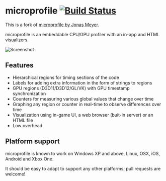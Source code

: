 # microprofile [![Build Status](https://travis-ci.org/zeux/microprofile.svg?branch=master)](https://travis-ci.org/zeux/microprofile)
This is a fork of [microprofile by Jonas Meyer](https://bitbucket.org/jonasmeyer/microprofile).

microprofile is an embeddable CPU/GPU profiler with an in-app and HTML visualizers.

![Screenshot](https://pbs.twimg.com/media/BnvzublCEAA0Mqf.png:large)

## Features

* Hierarchical regions for timing sections of the code
* Labels for adding extra information in the form of strings to regions
* GPU regions (D3D11/D3D12/GL/VK) with GPU timestamp synchronization
* Counters for measuring various global values that change over time
* Graphing any region or counter in real-time to observe differences over time
* Visualization using in-game UI, a web browser (buit-in server) or an HTML file
* Low overhead

## Platform support

microprofile is known to work on Windows XP and above, Linux, OSX, iOS, Android and Xbox One.

It should be easy to adapt to support any other platforms; pull requests are welcome!
